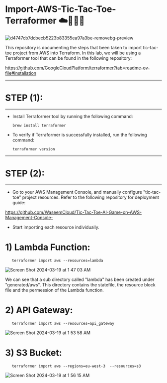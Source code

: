 # Import-AWS-Tic-Tac-Toe-Terraformer ☁️👨🏻‍💻

![d4747cb7dcbecb5223b83355ea97a3be-removebg-preview](https://github.com/WaseemCloud/Tic-Tac-Toe-AI-Game-on-AWS-Management-Console-/assets/157589909/6c41585d-d5de-467c-835c-da0cbfe15838)

This repository is documenting the steps that been taken to import tic-tac-toe project from AWS into Terraform. In this lab, we will be using a Terraformer tool that can be found in the following repository:

https://github.com/GoogleCloudPlatform/terraformer?tab=readme-ov-file#installation

--------------------------------------------------
# STEP (1):
--------------------------------------------------

- Install Terraformer tool by running the following command:
  
      brew install terraformer


- To verify if Terraformer is successfully installed, run the following command:

      terraformer version
  
--------------------------------------------------
# STEP (2):
--------------------------------------------------

- Go to your AWS Management Console, and manually configure "tic-tac-toe" project resources. Refer to the following repository for deployment guide:

https://github.com/WaseemCloud/Tic-Tac-Toe-AI-Game-on-AWS-Management-Console-

- Start importing each resource individually.

# 1) Lambda Function:

       terraformer import aws --resources=lambda
   
![Screen Shot 2024-03-19 at 1 47 03 AM](https://github.com/WaseemCloud/Import-AWS/assets/157589909/825835d0-8e9b-4d61-ab02-9e3dc1dcb565)


We can see that a sub directory called "lambda" has been created under "generated/aws". This directory contains the statefile, the resource block file and the permession of the Lambda function.

# 2) API Gateway:

       terraformer import aws --resources=api_gateway

![Screen Shot 2024-03-19 at 1 53 58 AM](https://github.com/WaseemCloud/Import-AWS/assets/157589909/3f5a2f62-2c42-4855-8a6f-0dcb1223a458)


# 3) S3 Bucket:

       terraformer import aws --regions=eu-west-3  --resources=s3

![Screen Shot 2024-03-19 at 1 56 15 AM](https://github.com/WaseemCloud/Import-AWS/assets/157589909/3a4dc59c-8648-485c-9e68-75e5955e88fc)
